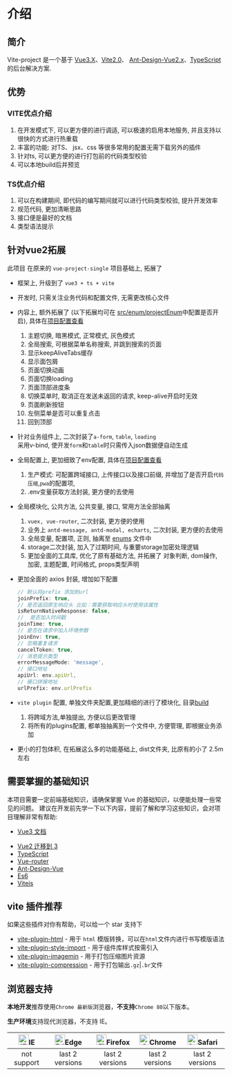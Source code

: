 # 介绍

## 简介

Vite-project 是一个基于 [Vue3.X](https://github.com/vuejs/vue-next)、[Vite2.0](https://github.com/vitejs/vite)、 [Ant-Design-Vue2.x](https://2x.antdv.com/docs/vue/introduce-cn/)、[TypeScript](https://www.typescriptlang.org/) 的后台解决方案.


## 优势
### VITE优点介绍
1. 在开发模式下, 可以更方便的进行调适, 可以极速的启用本地服务, 并且支持以很快的方式进行热重载
2. 丰富的功能: 对TS、 jsx、css 等很多常用的配置无需下载另外的插件
3. 针对ts, 可以更方便的进行打包前的代码类型校验
4. 可以本地build后并预览
### TS优点介绍
1. 可以在构建期间, 即代码的编写期间就可以进行代码类型校验, 提升开发效率
2. 规范代码, 更加清晰思路
3. 接口便是最好的文档
4. 类型语法提示



## 针对vue2拓展
此项目 在原来的 `vue-project-single` 项目基础上, 拓展了
- 框架上, 升级到了 `vue3 + ts + vite`

- 开发时, 只需关注业务代码和配置文件, 无需更改核心文件

- 内容上, 额外拓展了 (以下拓展均可在 [src/enum/projectEnum]()中配置是否开启), 具体在[项目配置查看](settings.md?#项目配置)
    1. 主题切换, 暗黑模式, 正常模式, 灰色模式
    2. 全局搜索, 可根据菜单名称搜索, 并跳到搜索的页面
    3. 显示keepAliveTabs缓存
    4. 显示面包屑
    5. 页面切换动画
    6. 页面切换loading
    7. 页面顶部进度条
    8. 切换菜单时, 取消正在发送未返回的请求, keep-alive开启时无效
    9. 页面刷新按钮
    10. 左侧菜单是否可以重复点击
    11. 回到顶部

- 针对业务组件上, 二次封装了`a-form`, `table`, `loading`  
    采用v-bind, 使开发`form`和`table`时只需传入json数据便自动生成

- 全局配置上, 更加细致了env配置, 具体在[项目配置查看](settings.md?#环境变量配置)
    1. 生产模式: 可配置跨域接口, 上传接口以及接口前缀, 并增加了是否开启`代码压缩`,`pwa`的配置项,
    2. .env变量获取方法封装, 更方便的去使用

- 全局模块化, 公共方法, 公共变量, 接口, 常用方法全部抽离
    1. `vuex, vue-router`, 二次封装, 更方便的使用
    2. 业务上 `antd-message, antd-modal, echarts`, 二次封装, 更方便的去使用
    3. 全局变量, 配置项, 正则, 抽离至 [enums]() 文件中
    5. storage二次封装, 加入了过期时间, 与重要storage加密处理逻辑
    6. 更加全面的工具库, 优化了原有基础方法, 并拓展了 对象判断, dom操作, 加密, 主题配置, 时间格式, props类型声明

- 更加全面的 axios 封装, 增加如下配置
    ```js
    // 默认将prefix 添加到url
    joinPrefix: true,
    // 是否返回原生响应头 比如：需要获取响应头时使用该属性
    isReturnNativeResponse: false,
    //  是否加入时间戳
    joinTime: true,
    // 是否在请求中加入环境参数
    joinEnv: true,
    // 忽略重复请求
    cancelToken: true,
    // 消息提示类型
    errorMessageMode: 'message',
    // 接口地址
    apiUrl: env.apiUrl,
    // 接口拼接地址
    urlPrefix: env.urlPrefix
    ```

- `vite plugin` 配置, 单独文件夹配置,更加精细的进行了模块化, 目录[build]()  
    1. 将跨域方法,单独提出, 方便以后更改管理
    2. 将所有的plugins配置, 都单独抽离到一个文件中, 方便管理, 即根据业务添加

- 更小的打包体积, 在拓展这么多的功能基础上, dist文件夹, 比原有的小了 2.5m 左右

## 需要掌握的基础知识

本项目需要一定前端基础知识，请确保掌握 Vue 的基础知识，以便能处理一些常见的问题。
建议在开发前先学一下以下内容，提前了解和学习这些知识，会对项目理解非常有帮助:

- [Vue3 文档](https://v3.vuejs.org/)
<!-- - [Vue-RFCS](https://github.com/vuejs/rfcs) -->
- [Vue2 迁移到 3](https://v3.vuejs.org/guide/migration/introduction.html)
- [TypeScript](https://www.typescriptlang.org/)
- [Vue-router](https://next.router.vuejs.org/)
- [Ant-Design-Vue](https://2x.antdv.com/docs/vue/introduce-cn/)
- [Es6](https://es6.ruanyifeng.com/)
- [Vitejs](https://vitejs.dev/)
<!-- - [WindiCss](https://windicss.netlify.app/) -->


## vite 插件推荐

如果这些插件对你有帮助，可以给一个 star 支持下

- [vite-plugin-html](https://github.com/anncwb/vite-plugin-html) - 用于 `html` 模版转换，可以在`html`文件内进行书写模版语法
- [vite-plugin-style-import](https://github.com/anncwb/vite-plugin-style-import) - 用于组件库样式按需引入
- [vite-plugin-imagemin](https://github.com/anncwb/vite-plugin-imagemin) - 用于打包压缩图片资源
- [vite-plugin-compression](https://github.com/anncwb/vite-plugin-compression) - 用于打包输出`.gz`|`.br`文件

## 浏览器支持

**本地开发**推荐使用`Chrome 最新版`浏览器，**不支持**`Chrome 80`以下版本。

**生产环境**支持现代浏览器，不支持 IE。

| [<img src="https://raw.githubusercontent.com/alrra/browser-logos/master/src/archive/internet-explorer_9-11/internet-explorer_9-11_48x48.png" alt="IE" width="24px" height="24px"  />](http://godban.github.io/browsers-support-badges/)IE | [<img src="https://raw.githubusercontent.com/alrra/browser-logos/master/src/edge/edge_48x48.png" alt=" Edge" width="24px" height="24px" />](http://godban.github.io/browsers-support-badges/)Edge | [<img src="https://raw.githubusercontent.com/alrra/browser-logos/master/src/firefox/firefox_48x48.png" alt="Firefox" width="24px" height="24px" />](http://godban.github.io/browsers-support-badges/)Firefox | [<img src="https://raw.githubusercontent.com/alrra/browser-logos/master/src/chrome/chrome_48x48.png" alt="Chrome" width="24px" height="24px" />](http://godban.github.io/browsers-support-badges/)Chrome | [<img src="https://raw.githubusercontent.com/alrra/browser-logos/master/src/safari/safari_48x48.png" alt="Safari" width="24px" height="24px" />](http://godban.github.io/browsers-support-badges/)Safari |
| :-: | :-: | :-: | :-: | :-: |
| not support | last 2 versions | last 2 versions | last 2 versions | last 2 versions |


